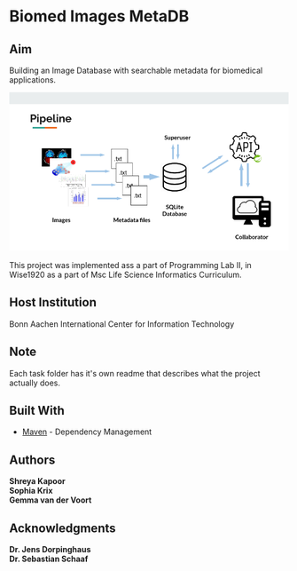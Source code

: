 # Biomed Images MetaDB
## Aim
Building an Image Database with searchable metadata for biomedical applications. 

![pipeline](https://github.com/ShreyaKapoor18/ProgrammingProject05/blob/master/pipline.png)

This project was implemented ass a part of Programming Lab II, in Wise1920 as a 
part of Msc Life Science Informatics Curriculum. 

## Host Institution 
Bonn Aachen International Center for Information Technology <br> 
## Note
Each task folder has it's own readme that describes what the project actually does. 


## Built With

* [Maven](https://maven.apache.org/) - Dependency Management

## Authors

 **Shreya Kapoor** <br>
**Sophia Krix** <br>
**Gemma van der Voort**<br>

## Acknowledgments

**Dr. Jens Dorpinghaus** <br>
**Dr. Sebastian Schaaf**<br>
